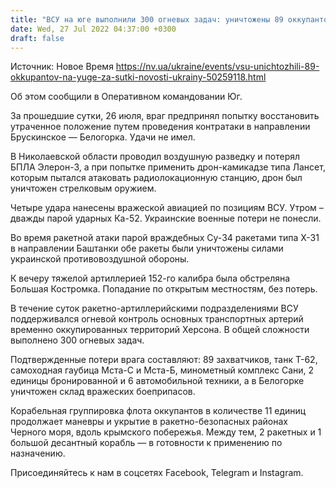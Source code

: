 ```yaml
---
title: "ВСУ на юге выполнили 300 огневых задач: уничтожены 89 оккупантов и склад боеприпасов"
date: Wed, 27 Jul 2022 04:37:00 +0300
draft: false
---
```

Источник: Новое Время https://nv.ua/ukraine/events/vsu-unichtozhili-89-okkupantov-na-yuge-za-sutki-novosti-ukrainy-50259118.html


Об этом сообщили в Оперативном командовании Юг.

За прошедшие сутки, 26 июля, враг предпринял попытку восстановить утраченное положение путем проведения контратаки в направлении Брускинское — Белогорка. Удачи не имел.

В Николаевской области проводил воздушную разведку и потерял БПЛА Элерон-3, а при попытке применить дрон-камикадзе типа Лансет, которым пытался атаковать радиолокационную станцию, дрон был уничтожен стрелковым оружием.

Четыре удара нанесены вражеской авиацией по позициям ВСУ. Утром – дважды парой ударных Ка-52. Украинские военные потери не понесли.

Во время ракетной атаки парой враждебных Су-34 ракетами типа Х-31 в направлении Баштанки обе ракеты были уничтожены силами украинской противовоздушной обороны.

К вечеру тяжелой артиллерией 152-го калибра была обстреляна Большая Костромка. Попадание по открытым местностям, без потерь.

В течение суток ракетно-артиллерийскими подразделениями ВСУ поддерживался огневой контроль основных транспортных артерий временно оккупированных территорий Херсона. В общей сложности выполнено 300 огневых задач.

Подтвержденные потери врага составляют: 89 захватчиков, танк Т-62, самоходная гаубица Мста-С и Мста-Б, минометный комплекс Сани, 2 единицы бронированной и 6 автомобильной техники, а в Белогорке уничтожен склад вражеских боеприпасов.

Корабельная группировка флота оккупантов в количестве 11 единиц продолжает маневры и укрытие в ракетно-безопасных районах Черного моря, вдоль крымского побережья. Между тем, 2 ракетных и 1 большой десантный корабль — в готовности к применению по назначению.

Присоединяйтесь к нам в соцсетях Facebook, Telegram и Instagram.
